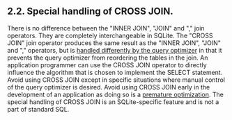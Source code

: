 ## 2\.2\. Special handling of CROSS JOIN.


There is no difference between the "INNER JOIN", "JOIN" and "," join
operators. They are completely interchangeable in SQLite.
The "CROSS JOIN" join operator produces the same result as the 
"INNER JOIN", "JOIN" and "," operators, but is 
[handled differently by the query optimizer](optoverview.html#crossjoin)
in that it prevents the query optimizer from reordering
the tables in the join. An application programmer can use the CROSS JOIN 
operator to directly influence the algorithm that is chosen to implement
the SELECT statement. Avoid using CROSS JOIN except in specific situations 
where manual control of the query optimizer is desired. Avoid using
CROSS JOIN early in the development of an application as doing so is
a [premature
optimization](http://c2.com/cgi/wiki?PrematureOptimization). The special handling of CROSS JOIN is an SQLite\-specific
feature and is not a part of standard SQL.




